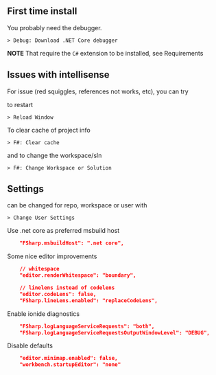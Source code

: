 
## First time install

You probably need the debugger.

```
> Debug: Download .NET Core debugger
```

**NOTE** That require the `C#` extension to be installed, see Requirements


## Issues with intellisense

For issue (red squiggles, references not works, etc), you can try

to restart

```
> Reload Window
```

To clear cache of project info

```
> F#: Clear cache
```

and to change the workspace/sln

```
> F#: Change Workspace or Solution
```

## Settings

can be changed for repo, workspace or user with

```
> Change User Settings
```

Use .net core as preferred msbuild host

```json
    "FSharp.msbuildHost": ".net core",
```

Some nice editor improvements

```json
    // whitespace
    "editor.renderWhitespace": "boundary",

    // linelens instead of codelens
    "editor.codeLens": false,
    "FSharp.lineLens.enabled": "replaceCodeLens",
```

Enable ionide diagnostics

```json
    "FSharp.logLanguageServiceRequests": "both",
    "FSharp.logLanguageServiceRequestsOutputWindowLevel": "DEBUG",
```

Disable defaults

```json
    "editor.minimap.enabled": false,
    "workbench.startupEditor": "none"
```
